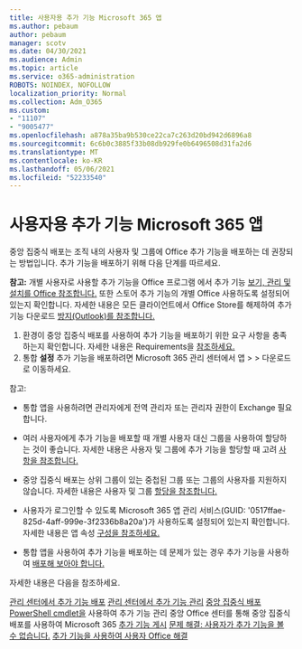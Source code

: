 ```yaml
---
title: 사용자용 추가 기능 Microsoft 365 앱
ms.author: pebaum
author: pebaum
manager: scotv
ms.date: 04/30/2021
ms.audience: Admin
ms.topic: article
ms.service: o365-administration
ROBOTS: NOINDEX, NOFOLLOW
localization_priority: Normal
ms.collection: Adm_O365
ms.custom:
- "11107"
- "9005477"
ms.openlocfilehash: a878a35ba9b530ce22ca7c263d20bd942d6896a8
ms.sourcegitcommit: 6c6b0c3885f33b08db929fe0b6496508d31fa2d6
ms.translationtype: MT
ms.contentlocale: ko-KR
ms.lasthandoff: 05/06/2021
ms.locfileid: "52233540"
---
```

# <a name="deploying-add-ins-for-microsoft-365-apps"></a>사용자용 추가 기능 Microsoft 365 앱

중앙 집중식 배포는 조직 내의 사용자 및 그룹에 Office 추가 기능을 배포하는 데 권장되는 방법입니다. 추가 기능을 배포하기 위해 다음 단계를 따르세요.

**참고:** 개별 사용자로 사용할 추가 기능을 Office 프로그램 에서 추가 기능 [보기, 관리 및 설치를 Office 참조합니다.](https://support.microsoft.com/topic/view-manage-and-install-add-ins-in-office-programs-16278816-1948-4028-91e5-76dca5380f8d) 또한 스토어 추가 기능의 개별 Office 사용하도록 설정되어 있는지 확인합니다. 자세한 내용은 모든 클라이언트에서 Office Store를 해제하여 추가 기능 다운로드 [방지(Outlook)를 참조합니다.](https://docs.microsoft.com/microsoft-365/admin/manage/manage-addins-in-the-admin-center?view=o365-worldwide#prevent-add-in-downloads-by-turning-off-the-office-store-across-all-clients-except-outlook)

1. 환경이 중앙 집중식 배포를 사용하여 추가 기능을 배포하기 위한 요구 사항을 충족하는지 확인합니다. 자세한 내용은 Requirements을 [참조하세요.](https://docs.microsoft.com/microsoft-365/admin/manage/centralized-deployment-of-add-ins?#requirements)
2. 통합 **설정** 추가 기능을 배포하려면 Microsoft 365 관리 센터에서 앱  >    >   다운로드로 이동하세요. 

참고: 

- 통합 앱을 사용하려면 관리자에게 전역 관리자 또는 관리자 권한이 Exchange 필요합니다.

- 여러 사용자에게 추가 기능을 배포할 때 개별 사용자 대신 그룹을 사용하여 할당하는 것이 좋습니다. 자세한 내용은 사용자 및 그룹에 추가 기능을 할당할 때 고려 [사항을 참조합니다.](https://docs.microsoft.com/microsoft-365/admin/manage/manage-deployment-of-add-ins?view=o365-worldwide#considerations-when-assigning-an-add-in-to-users-and-groups)

- 중앙 집중식 배포는 상위 그룹이 있는 중첩된 그룹 또는 그룹의 사용자를 지원하지 않습니다. 자세한 내용은 사용자 및 그룹 [할당을 참조합니다.](https://docs.microsoft.com/microsoft-365/admin/manage/centralized-deployment-of-add-ins?view=o365-worldwide#user-and-group-assignments)

- 사용자가 로그인할 수 있도록 Microsoft 365 앱 관리 서비스(GUID: '0517ffae-825d-4aff-999e-3f2336b8a20a')가 사용하도록 설정되어 있는지 확인합니다. 자세한 내용은 앱 속성 [구성을 참조하세요.](https://docs.microsoft.com/azure/active-directory/manage-apps/add-application-portal-configure#configure-app-properties)

- 통합 앱을 사용하여 추가 기능을 배포하는 데 문제가 있는 경우 추가 기능을 사용하여 [배포해 보아야 합니다.](https://admin.microsoft.com/AdminPortal/Home?#/Settings/AddIns)

자세한 내용은 다음을 참조하세요.

[관리 센터에서 추가 기능 배포](https://docs.microsoft.com/microsoft-365/admin/manage/manage-deployment-of-add-ins) 
 [관리 센터에서 추가 기능 관리](https://docs.microsoft.com/microsoft-365/admin/manage/manage-addins-in-the-admin-center) 
 [중앙 집중식 배포 PowerShell cmdlet을](https://docs.microsoft.com/microsoft-365/enterprise/use-the-centralized-deployment-powershell-cmdlets-to-manage-add-ins) 사용하여 추가 기능 관리 
 중앙 Office 센터를 통해 중앙 집중식 배포를 사용하여 Microsoft 365 [추가 기능 게시](https://docs.microsoft.com/office/dev/add-ins/publish/centralized-deployment#publish-an-office-add-in-via-centralized-deployment) 
 [문제 해결: 사용자가 추가 기능을 볼 수 없습니다.](https://docs.microsoft.com/office365/troubleshoot/access-management/user-not-seeing-add-ins) 
 [추가 기능을 사용하여 사용자 Office 해결](https://docs.microsoft.com/office/dev/add-ins/testing/testing-and-troubleshooting)